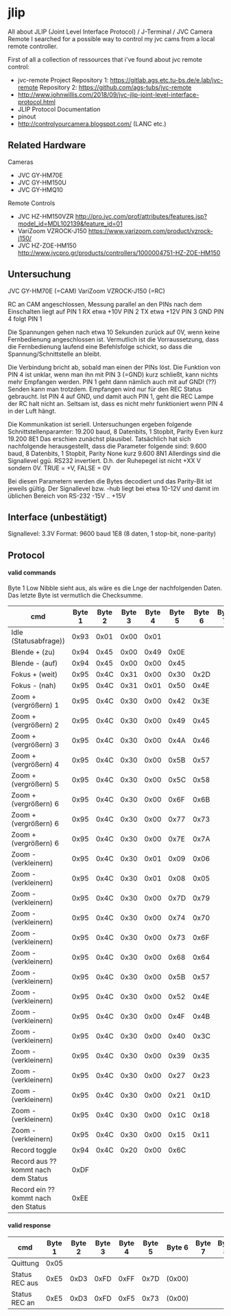 # jlip
All about JLIP (Joint Level Interface Protocol) / J-Terminal / JVC Camera Remote
I searched for a possible way to control my jvc cams from a local remote controller.

First of all a collection of ressources that i've found about jvc remote control:
- jvc-remote Project
Repository 1:
https://gitlab.ags.etc.tu-bs.de/e.lab/jvc-remote
Repository 2:
https://github.com/ags-tubs/jvc-remote
- http://www.johnwillis.com/2018/09/jvc-jlip-joint-level-interface-protocol.html
- JLIP Protocol Documentation
- pinout
- http://controlyourcamera.blogspot.com/ (LANC etc.)

Related Hardware
---------

Cameras
- JVC GY-HM70E
- JVC GY-HM150U
- JVC GY-HMQ10

Remote Controls
- JVC HZ-HM150VZR http://pro.jvc.com/prof/attributes/features.jsp?model_id=MDL102139&feature_id=01
- VariZoom VZROCK-J150 https://www.varizoom.com/product/vzrock-j150/
- JVC HZ-ZOE-HM150 http://www.jvcpro.gr/products/controllers/1000004751-HZ-ZOE-HM150

Untersuchung
---------
JVC GY-HM70E (=CAM)
VariZoom VZROCK-J150 (=RC)

RC an CAM angeschlossen, Messung parallel an den PINs
nach dem Einschalten liegt auf
PIN 1 RX etwa +10V
PIN 2 TX etwa +12V
PIN 3 GND
PIN 4 folgt PIN 1

Die Spannungen gehen nach etwa 10 Sekunden zurück auf 0V, wenn keine Fernbedienung angeschlossen ist.
Vermutlich ist die Vorraussetzung, dass die Fernbedienung laufend eine Befehlsfolge schickt, so dass die Spannung/Schnittstelle an bleibt.

Die Verbindung bricht ab, sobald man einen der PINs löst.
Die Funktion von PIN 4 ist unklar, wenn man ihn mit PIN 3 (=GND) kurz schließt,
kann nichts mehr Empfangen werden. PIN 1 geht dann nämlich auch mit auf GND!
(??)
Senden kann man trotzdem.
Empfangen wird nur für den REC Status gebraucht. Ist PIN 4 auf GND, und damit auch PIN 1, geht die REC Lampe der RC halt nicht an.
Seltsam ist, dass es nicht mehr funktioniert wenn PIN 4 in der Luft hängt.

Die Kommunikation ist seriell. Untersuchungen ergeben folgende Schnittstellenparamter:
19.200 baud, 8 Datenbits, 1 Stopbit, Parity Even
kurz
19.200 8E1
Das erschien zunächst plausibel.
Tatsächlich hat sich nachfolgende herausgestellt, dass die Parameter folgende sind:
9.600 baud, 8 Datenbits, 1 Stopbit, Parity None
kurz
9.600 8N1
Allerdings sind die Signallevel ggü. RS232 invertiert. D.h. der Ruhepegel ist nicht +XX V sondern 0V.
TRUE = +V, FALSE = 0V

Bei diesen Parametern werden die Bytes decodiert und das Parity-Bit ist jeweils gültig.
Der Signallevel bzw. -hub liegt bei etwa 10-12V und damit im üblichen Bereich von RS-232 -15V .. +15V

Interface (unbestätigt)
---------
Signallevel: 3.3V
Format: 9600 baud 1E8 (8 daten, 1 stop-bit, none-parity)

Protocol
---------
#### valid commands ####

Byte 1 Low Nibble sieht aus, als wäre es die Lnge der nachfolgenden Daten.
Das letzte Byte ist vermutlich die Checksumme.

|cmd|Byte 1|Byte 2|Byte 3|Byte 4|Byte 5|Byte 6|Byte 7|Byte 8|Byte 9|Byte 10|Byte 11|
|---|------|------|------|------|------|------|------|------|------|------|------|
|Idle (Statusabfrage))|0x93|0x01|0x00|0x01||||||||
|Blende + (zu)|0x94|0x45|0x00|0x49|0x0E|||||||
|Blende - (auf)|0x94|0x45|0x00|0x00|0x45|||||||
|Fokus + (weit)|0x95|0x4C|0x31|0x00|0x30|0x2D||||||
|Fokus - (nah)|0x95|0x4C|0x31|0x01|0x50|0x4E||||||
|Zoom + (vergrößern) 1|0x95|0x4C|0x30|0x00|0x42|0x3E||||||
|Zoom + (vergrößern) 2|0x95|0x4C|0x30|0x00|0x49|0x45||||||
|Zoom + (vergrößern) 3|0x95|0x4C|0x30|0x00|0x4A|0x46||||||
|Zoom + (vergrößern) 4|0x95|0x4C|0x30|0x00|0x5B|0x57||||||
|Zoom + (vergrößern) 5|0x95|0x4C|0x30|0x00|0x5C|0x58||||||
|Zoom + (vergrößern) 6|0x95|0x4C|0x30|0x00|0x6F|0x6B||||||
|Zoom + (vergrößern) 6|0x95|0x4C|0x30|0x00|0x77|0x73||||||
|Zoom + (vergrößern) 6|0x95|0x4C|0x30|0x00|0x7E|0x7A||||||
|Zoom - (verkleinern)|0x95|0x4C|0x30|0x01|0x09|0x06||||||
|Zoom - (verkleinern)|0x95|0x4C|0x30|0x01|0x08|0x05||||||
|Zoom - (verkleinern)|0x95|0x4C|0x30|0x00|0x7D|0x79||||||
|Zoom - (verkleinern)|0x95|0x4C|0x30|0x00|0x74|0x70|||||
|Zoom - (verkleinern)|0x95|0x4C|0x30|0x00|0x73|0x6F|||||
|Zoom - (verkleinern)|0x95|0x4C|0x30|0x00|0x68|0x64|||||
|Zoom - (verkleinern)|0x95|0x4C|0x30|0x00|0x5B|0x57|||||
|Zoom - (verkleinern)|0x95|0x4C|0x30|0x00|0x52|0x4E|||||
|Zoom - (verkleinern)|0x95|0x4C|0x30|0x00|0x4F|0x4B|||||
|Zoom - (verkleinern)|0x95|0x4C|0x30|0x00|0x40|0x3C|||||
|Zoom - (verkleinern)|0x95|0x4C|0x30|0x00|0x39|0x35|||||
|Zoom - (verkleinern)|0x95|0x4C|0x30|0x00|0x27|0x23|||||
|Zoom - (verkleinern)|0x95|0x4C|0x30|0x00|0x21|0x1D|||||
|Zoom - (verkleinern)|0x95|0x4C|0x30|0x00|0x1C|0x18|||||
|Zoom - (verkleinern)|0x95|0x4C|0x30|0x00|0x15|0x11|||||
|Record toggle |0x94|0x4C|0x20|0x00|0x6C|||||||
|Record aus ?? kommt nach dem Status|0xDF|||||||||||
|Record ein ?? kommt nach den Status|0xEE|||||||||||

#### valid response ####

|cmd|Byte 1|Byte 2|Byte 3|Byte 4|Byte 5|Byte 6|Byte 7|Byte 8|Byte 9|Byte 10|Byte 11|
|---|------|------|------|------|------|------|------|------|------|------|------|
|Quittung|0x05|||||||||||
|Status REC aus|0xE5|0xD3|0xFD|0xFF|0x7D|(0x00)||||||
|Status REC an|0xE5|0xD3|0xFD|0xF5|0x73|(0x00)||||||

